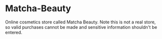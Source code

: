 # Matcha-Beauty

Online cosmetics store called Matcha Beauty. Note this is not a real store, so valid purchases cannot be made and sensitive 
information shouldn't be entered.
